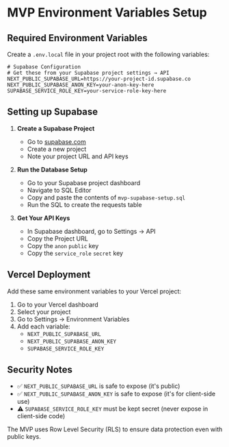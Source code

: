 # MVP Environment Variables Setup

## Required Environment Variables

Create a `.env.local` file in your project root with the following variables:

```env
# Supabase Configuration
# Get these from your Supabase project settings → API
NEXT_PUBLIC_SUPABASE_URL=https://your-project-id.supabase.co
NEXT_PUBLIC_SUPABASE_ANON_KEY=your-anon-key-here
SUPABASE_SERVICE_ROLE_KEY=your-service-role-key-here
```

## Setting up Supabase

1. **Create a Supabase Project**
   - Go to [supabase.com](https://supabase.com)
   - Create a new project
   - Note your project URL and API keys

2. **Run the Database Setup**
   - Go to your Supabase project dashboard
   - Navigate to SQL Editor
   - Copy and paste the contents of `mvp-supabase-setup.sql`
   - Run the SQL to create the requests table

3. **Get Your API Keys**
   - In Supabase dashboard, go to Settings → API
   - Copy the Project URL
   - Copy the `anon` `public` key 
   - Copy the `service_role` `secret` key

## Vercel Deployment

Add these same environment variables to your Vercel project:

1. Go to your Vercel dashboard
2. Select your project
3. Go to Settings → Environment Variables
4. Add each variable:
   - `NEXT_PUBLIC_SUPABASE_URL`
   - `NEXT_PUBLIC_SUPABASE_ANON_KEY` 
   - `SUPABASE_SERVICE_ROLE_KEY`

## Security Notes

- ✅ `NEXT_PUBLIC_SUPABASE_URL` is safe to expose (it's public)
- ✅ `NEXT_PUBLIC_SUPABASE_ANON_KEY` is safe to expose (it's for client-side use)
- ⚠️ `SUPABASE_SERVICE_ROLE_KEY` must be kept secret (never expose in client-side code)

The MVP uses Row Level Security (RLS) to ensure data protection even with public keys. 